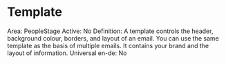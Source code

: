 # Template

Area: PeopleStage
Active: No
Definition: A template controls the header, background colour, borders, and layout of an email. You can use the same template as the basis of multiple emails. It contains your brand and the layout of information.
Universal en-de: No